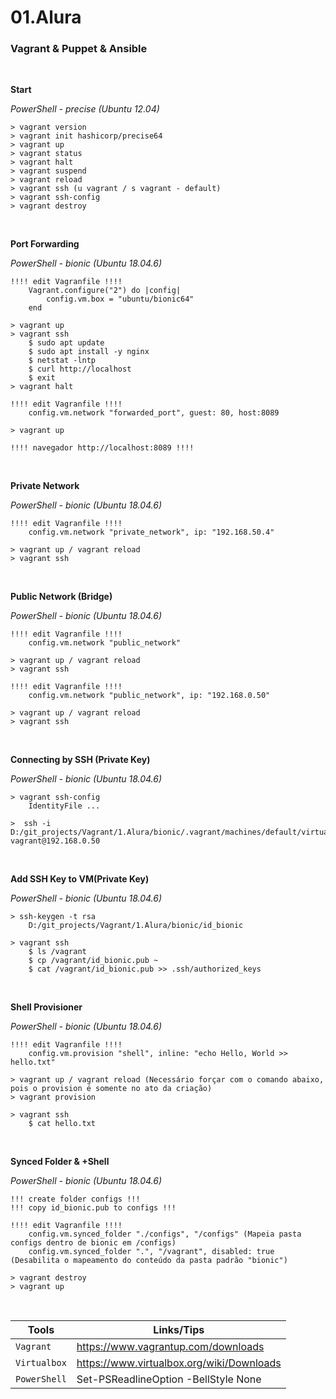 # 01.Alura

### Vagrant & Puppet & Ansible
<br />

**Start**

*PowerShell - precise (Ubuntu 12.04)*
```
> vagrant version
> vagrant init hashicorp/precise64 
> vagrant up 
> vagrant status
> vagrant halt
> vagrant suspend
> vagrant reload
> vagrant ssh (u vagrant / s vagrant - default)
> vagrant ssh-config
> vagrant destroy
```
<br />

**Port Forwarding**

*PowerShell - bionic (Ubuntu 18.04.6)*
```
!!!! edit Vagranfile !!!!
    Vagrant.configure("2") do |config|
        config.vm.box = "ubuntu/bionic64"
    end

> vagrant up
> vagrant ssh
    $ sudo apt update
    $ sudo apt install -y nginx
    $ netstat -lntp
    $ curl http://localhost
    $ exit
> vagrant halt

!!!! edit Vagranfile !!!!
    config.vm.network "forwarded_port", guest: 80, host:8089

> vagrant up

!!!! navegador http://localhost:8089 !!!!
```
<br />

**Private Network**

*PowerShell - bionic (Ubuntu 18.04.6)*
```
!!!! edit Vagranfile !!!!
    config.vm.network "private_network", ip: "192.168.50.4"

> vagrant up / vagrant reload
> vagrant ssh
```
<br />

**Public Network (Bridge)**

*PowerShell - bionic (Ubuntu 18.04.6)*
```
!!!! edit Vagranfile !!!!
    config.vm.network "public_network"

> vagrant up / vagrant reload
> vagrant ssh

!!!! edit Vagranfile !!!!
    config.vm.network "public_network", ip: "192.168.0.50"

> vagrant up / vagrant reload
> vagrant ssh
```
<br />

**Connecting by SSH (Private Key)**

*PowerShell - bionic (Ubuntu 18.04.6)*
```
> vagrant ssh-config
    IdentityFile ...

>  ssh -i D:/git_projects/Vagrant/1.Alura/bionic/.vagrant/machines/default/virtualbox/private_key vagrant@192.168.0.50
```
<br />

**Add SSH Key to VM(Private Key)**

*PowerShell - bionic (Ubuntu 18.04.6)*
```
> ssh-keygen -t rsa
    D:/git_projects/Vagrant/1.Alura/bionic/id_bionic

> vagrant ssh
    $ ls /vagrant
    $ cp /vagrant/id_bionic.pub ~
    $ cat /vagrant/id_bionic.pub >> .ssh/authorized_keys
```
<br />

**Shell Provisioner**

*PowerShell - bionic (Ubuntu 18.04.6)*
```
!!!! edit Vagranfile !!!!
    config.vm.provision "shell", inline: "echo Hello, World >> hello.txt"

> vagrant up / vagrant reload (Necessário forçar com o comando abaixo, pois o provision é somente no ato da criação)
> vagrant provision

> vagrant ssh
    $ cat hello.txt

```
<br />

**Synced Folder & +Shell**

*PowerShell - bionic (Ubuntu 18.04.6)*
```
!!! create folder configs !!!
!!! copy id_bionic.pub to configs !!!

!!!! edit Vagranfile !!!!
    config.vm.synced_folder "./configs", "/configs" (Mapeia pasta configs dentro de bionic em /configs)
    config.vm.synced_folder ".", "/vagrant", disabled: true (Desabilita o mapeamento do conteúdo da pasta padrão "bionic")

> vagrant destroy
> vagrant up

```
<br />

|Tools      |Links/Tips|
|-------------|-----------|
|`Vagrant`| https://www.vagrantup.com/downloads
|`Virtualbox`| https://www.virtualbox.org/wiki/Downloads
|`PowerShell`| Set-PSReadlineOption -BellStyle None
